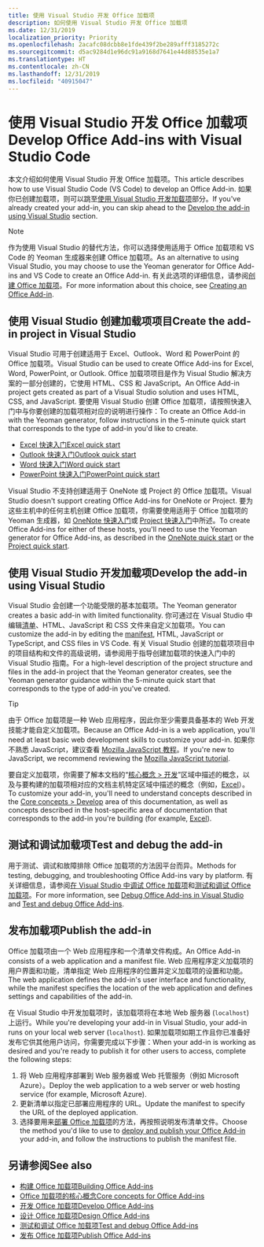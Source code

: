 ```yaml
---
title: 使用 Visual Studio 开发 Office 加载项
description: 如何使用 Visual Studio 开发 Office 加载项
ms.date: 12/31/2019
localization_priority: Priority
ms.openlocfilehash: 2acafc08dcbb8e1fde439f2be289afff3185272c
ms.sourcegitcommit: d5ac9284d1e96dc91a9168d7641e44d88535e1a7
ms.translationtype: HT
ms.contentlocale: zh-CN
ms.lasthandoff: 12/31/2019
ms.locfileid: "40915047"
---
```

# <a name="develop-office-add-ins-with-visual-studio"></a><span data-ttu-id="08231-103">使用 Visual Studio 开发 Office 加载项</span><span class="sxs-lookup"><span data-stu-id="08231-103">Develop Office Add-ins with Visual Studio Code</span></span>

<span data-ttu-id="08231-104">本文介绍如何使用 Visual Studio 开发 Office 加载项。</span><span class="sxs-lookup"><span data-stu-id="08231-104">This article describes how to use Visual Studio Code (VS Code) to develop an Office Add-in.</span></span> <span data-ttu-id="08231-105">如果你已创建加载项，则可以跳至[使用 Visual Studio 开发加载项](#develop-the-add-in-using-visual-studio)部分。</span><span class="sxs-lookup"><span data-stu-id="08231-105">If you've already created your add-in, you can skip ahead to the [Develop the add-in using Visual Studio](#develop-the-add-in-using-visual-studio) section.</span></span>

> [!NOTE]
> <span data-ttu-id="08231-106">作为使用 Visual Studio 的替代方法，你可以选择使用适用于 Office 加载项和 VS Code 的 Yeoman 生成器来创建 Office 加载项。</span><span class="sxs-lookup"><span data-stu-id="08231-106">As an alternative to using Visual Studio, you may choose to use the Yeoman generator for Office Add-ins and VS Code to create an Office Add-in.</span></span> <span data-ttu-id="08231-107">有关此选项的详细信息，请参阅[创建 Office 加载项](../overview/office-add-ins-fundamentals.md#creating-an-office-add-in)。</span><span class="sxs-lookup"><span data-stu-id="08231-107">For more information about this choice, see [Creating an Office Add-in](../overview/office-add-ins-fundamentals.md#creating-an-office-add-in).</span></span>

## <a name="create-the-add-in-project-using-visual-studio"></a><span data-ttu-id="08231-108">使用 Visual Studio 创建加载项项目</span><span class="sxs-lookup"><span data-stu-id="08231-108">Create the add-in project in Visual Studio</span></span>

<span data-ttu-id="08231-109">Visual Studio 可用于创建适用于 Excel、Outlook、Word 和 PowerPoint 的 Office 加载项。</span><span class="sxs-lookup"><span data-stu-id="08231-109">Visual Studio can be used to create Office Add-ins for Excel, Word, PowerPoint, or Outlook.</span></span> <span data-ttu-id="08231-110">Office 加载项项目是作为 Visual Studio 解决方案的一部分创建的，它使用 HTML、CSS 和 JavaScript。</span><span class="sxs-lookup"><span data-stu-id="08231-110">An Office Add-in project gets created as part of a Visual Studio solution and uses HTML, CSS, and JavaScript.</span></span> <span data-ttu-id="08231-111">要使用 Visual Studio 创建 Office 加载项，请按照快速入门中与你要创建的加载项相对应的说明进行操作：</span><span class="sxs-lookup"><span data-stu-id="08231-111">To create an Office Add-in with the Yeoman generator, follow instructions in the 5-minute quick start that corresponds to the type of add-in you'd like to create.</span></span>

- [<span data-ttu-id="08231-112">Excel 快速入门</span><span class="sxs-lookup"><span data-stu-id="08231-112">Excel quick start</span></span>](../quickstarts/excel-quickstart-jquery.md?tabs=visualstudio)
- [<span data-ttu-id="08231-113">Outlook 快速入门</span><span class="sxs-lookup"><span data-stu-id="08231-113">Outlook quick start</span></span>](/outlook/add-ins/quick-start?context=office/dev/add-ins/context&tabs=visualstudio)
- [<span data-ttu-id="08231-114">Word 快速入门</span><span class="sxs-lookup"><span data-stu-id="08231-114">Word quick start</span></span>](../quickstarts/word-quickstart.md?tabs=visualstudio)
- [<span data-ttu-id="08231-115">PowerPoint 快速入门</span><span class="sxs-lookup"><span data-stu-id="08231-115">PowerPoint quick start</span></span>](../quickstarts/powerpoint-quickstart.md?tabs=visualstudio)

<span data-ttu-id="08231-116">Visual Studio 不支持创建适用于 OneNote 或 Project 的 Office 加载项。</span><span class="sxs-lookup"><span data-stu-id="08231-116">Visual Studio doesn't support creating Office Add-ins for OneNote or Project.</span></span> <span data-ttu-id="08231-117">要为这些主机中的任何主机创建 Office 加载项，你需要使用适用于 Office 加载项的 Yeoman 生成器，如 [OneNote 快速入门](../quickstarts/onenote-quickstart.md)或 [Project 快速入门](../quickstarts/project-quickstart.md)中所述。</span><span class="sxs-lookup"><span data-stu-id="08231-117">To create Office Add-ins for either of these hosts, you'll need to use the Yeoman generator for Office Add-ins, as described in the [OneNote quick start](../quickstarts/onenote-quickstart.md) or the [Project quick start](../quickstarts/project-quickstart.md).</span></span>

## <a name="develop-the-add-in-using-visual-studio"></a><span data-ttu-id="08231-118">使用 Visual Studio 开发加载项</span><span class="sxs-lookup"><span data-stu-id="08231-118">Develop the add-in using Visual Studio</span></span>

<span data-ttu-id="08231-119">Visual Studio 会创建一个功能受限的基本加载项。</span><span class="sxs-lookup"><span data-stu-id="08231-119">The Yeoman generator creates a basic add-in with limited functionality.</span></span> <span data-ttu-id="08231-120">你可通过在 Visual Studio 中编辑[清单](add-in-manifests.md)、HTML、JavaScript 和 CSS 文件来自定义加载项。</span><span class="sxs-lookup"><span data-stu-id="08231-120">You can customize the add-in by editing the [manifest](add-in-manifests.md), HTML, JavaScript or TypeScript, and CSS files in VS Code.</span></span> <span data-ttu-id="08231-121">有关 Visual Studio 创建的加载项项目中的项目结构和文件的高级说明，请参阅用于指导创建加载项的快速入门中的 Visual Studio 指南。</span><span class="sxs-lookup"><span data-stu-id="08231-121">For a high-level description of the project structure and files in the add-in project that the Yeoman generator creates, see the Yeoman generator guidance within the 5-minute quick start that corresponds to the type of add-in you've created.</span></span> 

> [!TIP]
> <span data-ttu-id="08231-122">由于 Office 加载项是一种 Web 应用程序，因此你至少需要具备基本的 Web 开发技能才能自定义加载项。</span><span class="sxs-lookup"><span data-stu-id="08231-122">Because an Office Add-in is a web application, you'll need at least basic web development skills to customize your add-in.</span></span> <span data-ttu-id="08231-123">如果你不熟悉 JavaScript，建议查看 [Mozilla JavaScript 教程](https://developer.mozilla.org/docs/Web/JavaScript/Guide/Introduction)。</span><span class="sxs-lookup"><span data-stu-id="08231-123">If you're new to JavaScript, we recommend reviewing the [Mozilla JavaScript tutorial](https://developer.mozilla.org/docs/Web/JavaScript/Guide/Introduction).</span></span>

<span data-ttu-id="08231-124">要自定义加载项，你需要了解本文档的“[核心概念 > 开发](develop-overview.md)”区域中描述的概念，以及与要构建的加载项相对应的文档主机特定区域中描述的概念（例如，[Excel](../excel/index.md)）。</span><span class="sxs-lookup"><span data-stu-id="08231-124">To customize your add-in, you'll need to understand concepts described in the [Core concepts > Develop](develop-overview.md) area of this documentation, as well as concepts described in the host-specific area of documentation that corresponds to the add-in you're building (for example, [Excel](../excel/index.md)).</span></span> 

## <a name="test-and-debug-the-add-in"></a><span data-ttu-id="08231-125">测试和调试加载项</span><span class="sxs-lookup"><span data-stu-id="08231-125">Test and debug the add-in</span></span>

<span data-ttu-id="08231-126">用于测试、调试和故障排除 Office 加载项的方法因平台而异。</span><span class="sxs-lookup"><span data-stu-id="08231-126">Methods for testing, debugging, and troubleshooting Office Add-ins vary by platform.</span></span> <span data-ttu-id="08231-127">有关详细信息，请参阅[在 Visual Studio 中调试 Office 加载项](debug-office-add-ins-in-visual-studio.md)和[测试和调试 Office 加载项](../testing/test-debug-office-add-ins.md)。</span><span class="sxs-lookup"><span data-stu-id="08231-127">For more information, see [Debug Office Add-ins in Visual Studio](debug-office-add-ins-in-visual-studio.md) and [Test and debug Office Add-ins](../testing/test-debug-office-add-ins.md).</span></span>

## <a name="publish-the-add-in"></a><span data-ttu-id="08231-128">发布加载项</span><span class="sxs-lookup"><span data-stu-id="08231-128">Publish the add-in</span></span>

<span data-ttu-id="08231-129">Office 加载项由一个 Web 应用程序和一个清单文件构成。</span><span class="sxs-lookup"><span data-stu-id="08231-129">An Office Add-in consists of a web application and a manifest file.</span></span> <span data-ttu-id="08231-130">Web 应用程序定义加载项的用户界面和功能，清单指定 Web 应用程序的位置并定义加载项的设置和功能。</span><span class="sxs-lookup"><span data-stu-id="08231-130">The web application defines the add-in's user interface and functionality, while the manifest specifies the location of the web application and defines settings and capabilities of the add-in.</span></span>

<span data-ttu-id="08231-131">在 Visual Studio 中开发加载项时，该加载项将在本地 Web 服务器 (`localhost`) 上运行。</span><span class="sxs-lookup"><span data-stu-id="08231-131">While you're developing your add-in in Visual Studio, your add-in runs on your local web server (`localhost`).</span></span> <span data-ttu-id="08231-132">如果加载项如期工作且你已准备好发布它供其他用户访问，你需要完成以下步骤：</span><span class="sxs-lookup"><span data-stu-id="08231-132">When your add-in is working as desired and you're ready to publish it for other users to access, complete the following steps:</span></span>

1. <span data-ttu-id="08231-133">将 Web 应用程序部署到 Web 服务器或 Web 托管服务（例如 Microsoft Azure）。</span><span class="sxs-lookup"><span data-stu-id="08231-133">Deploy the web application to a web server or web hosting service (for example, Microsoft Azure).</span></span>
2. <span data-ttu-id="08231-134">更新清单以指定已部署应用程序的 URL。</span><span class="sxs-lookup"><span data-stu-id="08231-134">Update the manifest to specify the URL of the deployed application.</span></span> 
3. <span data-ttu-id="08231-135">选择要用来[部署 Office 加载项](../publish/publish.md)的方法，再按照说明发布清单文件。</span><span class="sxs-lookup"><span data-stu-id="08231-135">Choose the method you'd like to use to [deploy and publish your Office Add-in](../publish/publish.md) your add-in, and follow the instructions to publish the manifest file.</span></span>

## <a name="see-also"></a><span data-ttu-id="08231-136">另请参阅</span><span class="sxs-lookup"><span data-stu-id="08231-136">See also</span></span>

- [<span data-ttu-id="08231-137">构建 Office 加载项</span><span class="sxs-lookup"><span data-stu-id="08231-137">Building Office Add-ins</span></span>](../overview/office-add-ins-fundamentals.md)
- [<span data-ttu-id="08231-138">Office 加载项的核心概念</span><span class="sxs-lookup"><span data-stu-id="08231-138">Core concepts for Office Add-ins</span></span>](../overview/core-concepts-office-add-ins.md)
- [<span data-ttu-id="08231-139">开发 Office 加载项</span><span class="sxs-lookup"><span data-stu-id="08231-139">Develop Office Add-ins</span></span>](../develop/develop-overview.md)
- [<span data-ttu-id="08231-140">设计 Office 加载项</span><span class="sxs-lookup"><span data-stu-id="08231-140">Design Office Add-ins</span></span>](../design/add-in-design.md)
- [<span data-ttu-id="08231-141">测试和调试 Office 加载项</span><span class="sxs-lookup"><span data-stu-id="08231-141">Test and debug Office Add-ins</span></span>](../testing/test-debug-office-add-ins.md)
- [<span data-ttu-id="08231-142">发布 Office 加载项</span><span class="sxs-lookup"><span data-stu-id="08231-142">Publish Office Add-ins</span></span>](../publish/publish.md)